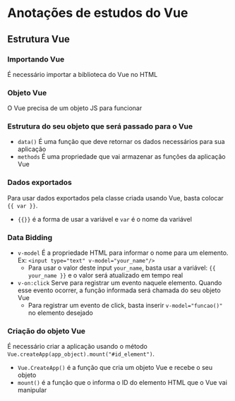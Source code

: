 # Anotações de estudos do Vue

## Estrutura Vue
### Importando Vue

É necessário importar a biblioteca do Vue no HTML

### Objeto Vue

O Vue precisa de um objeto JS para funcionar

### Estrutura do seu objeto que será passado para o Vue
- `data()` É uma função que deve retornar os dados necessários para sua aplicação
- `methods` É uma propriedade que vai armazenar as funções da aplicação Vue

### Dados exportados

Para usar dados exportados pela classe criada usando Vue, basta colocar `{{ var }}`.
- `{{}}` é a forma de usar a variável e `var` é o nome da variável

### Data Bidding
- `v-model` É a propriedade HTML para informar o nome para um elemento. Ex: `<input type="text" v-model="your_name"/>`
    - Para usar o valor deste input `your_name`, basta usar a variável: `{{ your_name }}` e o valor será atualizado em tempo real
- `v-on:click` Serve para registrar um evento naquele elemento. Quando esse evento ocorrer, a função informada será chamada do seu objeto Vue 
    - Para registrar um evento de click, basta inserir `v-model="funcao()"` no elemento desejado

### Criação do objeto Vue

É necessário criar a aplicação usando o método `Vue.createApp(app_object).mount("#id_element")`.
- `Vue.CreateApp()` é a função que cria um objeto Vue e recebe o seu objeto
- `mount()` é a função que o informa o ID do elemento HTML que o Vue vai manipular